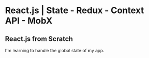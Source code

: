 # React.js | State - Redux - Context API - MobX
## React.js from Scratch

I'm learning to handle the global state of my app.